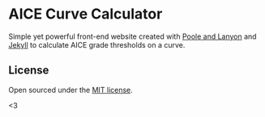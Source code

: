 # AICE Curve Calculator

Simple yet powerful front-end website created with [Poole and Lanyon](https://github.com/poole/lanyon) and [Jekyll](https://jekyllrb.com/) to calculate AICE grade thresholds on a curve. 


## License

Open sourced under the [MIT license](LICENSE.md).

<3
